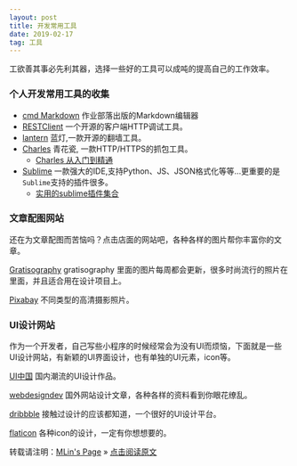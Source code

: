 ```yaml
---
layout: post
title: 开发常用工具
date: 2019-02-17
tag: 工具
---
```


工欲善其事必先利其器，选择一些好的工具可以成吨的提高自己的工作效率。

### 个人开发常用工具的收集

* [cmd Markdown](https://www.zybuluo.com/mdeditor) 作业部落出版的Markdown编辑器
* [RESTClient](https://github.com/rest-client/rest-client) 一个开源的客户端HTTP调试工具。
* [lantern](https://github.com/getlantern/lantern) 蓝灯,一款开源的翻墙工具。
* [Charles](https://www.charlesproxy.com/) 青花瓷, 一款HTTP/HTTPS的抓包工具。
  * [Charles 从入门到精通](http://blog.devtang.com/2015/11/14/charles-introduction/)  
* [Sublime](http://www.sublimetext.com) 一款强大的IDE,支持Python、JS、JSON格式化等等...更重要的是`Sublime`支持的插件很多。  
  * [实用的sublime插件集合](http://www.xuanfengge.com/practical-collection-of-sublime-plug-in.html)

### 文章配图网站

还在为文章配图而苦恼吗？点击店面的网站吧，各种各样的图片帮你丰富你的文章。

[Gratisography](http://www.gratisography.com/) gratisography 里面的图片每周都会更新，很多时尚流行的照片在里面，并且适合用在设计项目上。

[Pixabay](https://pixabay.com/) 不同类型的高清摄影照片。

### UI设计网站

作为一个开发者，自己写些小程序的时候经常会为没有UI而烦恼，下面就是一些UI设计网站，有新颖的UI界面设计，也有单独的UI元素，icon等。

[UI中国](http://www.ui.cn/) 国内潮流的UI设计作品。

[webdesigndev](http://www.webdesigndev.com/) 国外网站设计文章，各种各样的资料看到你眼花缭乱。

[dribbble](https://dribbble.com/) 接触过设计的应该都知道，一个很好的UI设计平台。

[flaticon](http://www.flaticon.com/) 各种icon的设计，一定有你想想要的。

转载请注明：[MLin's Page](https://www.sudo.org.cn) » [点击阅读原文](https://www.sudo.org.cn/2019/02/Develop_Tool/)
